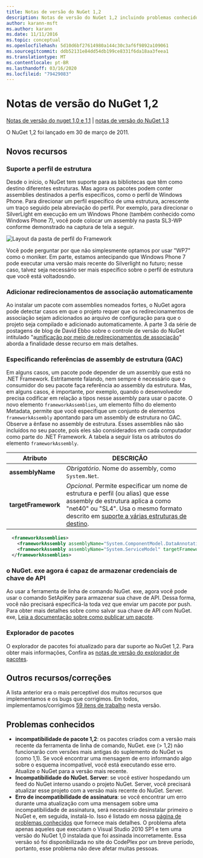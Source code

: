 ```yaml
---
title: Notas de versão do NuGet 1,2
description: Notas de versão do NuGet 1,2 incluindo problemas conhecidos, correções de bugs, recursos adicionados e DCRs.
author: karann-msft
ms.author: karann
ms.date: 11/11/2016
ms.topic: conceptual
ms.openlocfilehash: 5d10d6bf27614980a144c30c3af6f9892a109061
ms.sourcegitcommit: ddb52131e84dd54db199ce8331f6da18aa3feea1
ms.translationtype: MT
ms.contentlocale: pt-BR
ms.lasthandoff: 03/16/2020
ms.locfileid: "79429083"
---
```

# <a name="nuget-12-release-notes"></a>Notas de versão do NuGet 1,2

[Notas de versão do nuget 1,0 e 1,1](../release-notes/nuget-1.1.md) | [notas de versão do NuGet 1,3](../release-notes/nuget-1.3.md)

O NuGet 1,2 foi lançado em 30 de março de 2011.

## <a name="new-features"></a>Novos recursos

### <a name="framework-profile-support"></a>Suporte a perfil de estrutura

Desde o início, o NuGet tem suporte para as bibliotecas que têm como destino diferentes estruturas. Mas agora os pacotes podem conter assemblies destinados a perfis específicos, como o perfil de Windows Phone. Para direcionar um perfil específico de uma estrutura, acrescente um traço seguido pela abreviação do perfil. Por exemplo, para direcionar o SilverLight em execução em um Windows Phone (também conhecido como Windows Phone 7), você pode colocar um assembly na pasta SL3-WP conforme demonstrado na captura de tela a seguir.

![Layout da pasta de perfil do Framework](./media/framework-profile-support.png)

Você pode perguntar por que não simplesmente optamos por usar "WP7" como o moniker. Em parte, estamos antecipando que Windows Phone 7 pode executar uma versão mais recente do Silverlight no futuro; nesse caso, talvez seja necessário ser mais específico sobre o perfil de estrutura que você está voltadosndo.

### <a name="automatically-add-binding-redirects"></a>Adicionar redirecionamentos de associação automaticamente

Ao instalar um pacote com assemblies nomeados fortes, o NuGet agora pode detectar casos em que o projeto requer que os redirecionamentos de associação sejam adicionados ao arquivo de configuração para que o projeto seja compilado e adicionado automaticamente. A parte 3 da série de postagens de blog de David Ebbo sobre o controle de versão do NuGet intitulado "a[unificação por meio de redirecionamentos de associação](http://blog.davidebbo.com/2011/01/nuget-versioning-part-3-unification-via.html)" aborda a finalidade desse recurso em mais detalhes.

<a name="framework-assembly-refs"></a>

### <a name="specifying-framework-assembly-references-gac"></a>Especificando referências de assembly de estrutura (GAC)

Em alguns casos, um pacote pode depender de um assembly que está no .NET Framework. Estritamente falando, nem sempre é necessário que o consumidor do seu pacote faça referência ao assembly da estrutura. Mas, em alguns casos, é importante, por exemplo, quando o desenvolvedor precisa codificar em relação a tipos nesse assembly para usar o pacote. O novo elemento `frameworkAssemblies`, um elemento filho do elemento Metadata, permite que você especifique um conjunto de elementos `frameworkAssembly` apontando para um assembly de estrutura no GAC. Observe a ênfase no assembly de estrutura.
Esses assemblies não são incluídos no seu pacote, pois eles são considerados em cada computador como parte do .NET Framework. A tabela a seguir lista os atributos do elemento `frameworkAssembly`.


|Atributo |DESCRIÇÃO|
|----------------|-----------|
|**assemblyName**|*Obrigatório*. Nome do assembly, como `System.Net`.|
|**targetFramework**|*Opcional*. Permite especificar um nome de estrutura e perfil (ou alias) que esse assembly de estrutura aplica a como "net40" ou "SL4". Usa o mesmo formato descrito em [suporte a várias estruturas de destino](../create-packages/supporting-multiple-target-frameworks.md).|

```xml
  <frameworkAssemblies>
    <frameworkAssembly assemblyName="System.ComponentModel.DataAnnotations" targetFramework="net40" />
    <frameworkAssembly assemblyName="System.ServiceModel" targetFramework="net40" />
  </frameworkAssemblies>
```

### <a name="nugetexe-now-is-able-to-store-api-key-credentials"></a>o NuGet. exe agora é capaz de armazenar credenciais de chave de API

Ao usar a ferramenta de linha de comando NuGet. exe, agora você pode usar o comando SetApiKey para armazenar sua chave de API. Dessa forma, você não precisará especificá-la toda vez que enviar um pacote por push. Para obter mais detalhes sobre como salvar sua chave de API com NuGet. exe, [Leia a documentação sobre como publicar um pacote](../nuget-org/publish-a-package.md).

### <a name="package-explorer"></a>Explorador de pacotes
O explorador de pacotes foi atualizado para dar suporte ao NuGet 1,2. Para obter mais informações, Confira as [notas de versão do explorador de pacotes](http://nuget.codeplex.com/wikipage?title=New%20features%20in%20NuGet%20Package%20Explorer%201.0).

## <a name="other-featuresfixes"></a>Outros recursos/correções

A lista anterior era o mais perceptível dos muitos recursos que implementamos e os bugs que corrigimos. Em todos, implementamos/corrigimos [59 itens de trabalho](http://nuget.codeplex.com/workitem/list/advanced?keyword=&status=All&type=All&priority=All&release=NuGet%201.2&assignedTo=All&component=All&sortField=Votes&sortDirection=Descending&page=0) nesta versão.

## <a name="known-issues"></a>Problemas conhecidos

* **incompatibilidade de pacote 1,2**: os pacotes criados com a versão mais recente da ferramenta de linha de comando, NuGet. exe (> 1,2) não funcionarão com versões mais antigas do suplemento do NuGet vs (como 1,1). Se você encontrar uma mensagem de erro informando algo sobre o esquema incompatível, você está executando esse erro. Atualize o NuGet para a versão mais recente.
* **Incompatibilidade do NuGet. Server**: se você estiver hospedando um feed do NuGet interno usando o projeto NuGet. Server, você precisará atualizar esse projeto com a versão mais recente do NuGet. Server.
* **Erro de incompatibilidade de assinatura**: se você encontrar um erro durante uma atualização com uma mensagem sobre uma incompatibilidade de assinatura, será necessário desinstalar primeiro o NuGet e, em seguida, instalá-lo. Isso é listado em nossa [página de problemas conhecidos](../release-notes/known-issues.md) que fornece mais detalhes. O problema afeta apenas aqueles que executam o Visual Studio 2010 SP1 e tem uma versão do NuGet 1,0 instalada que foi assinada incorretamente. Essa versão só foi disponibilizada no site do CodePlex por um breve período, portanto, esse problema não deve afetar muitas pessoas.